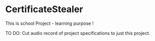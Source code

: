 # CertificateStealer
This is school Project - learning purpose !

TO DO:
Cut audio record of project specifications to just this project.
